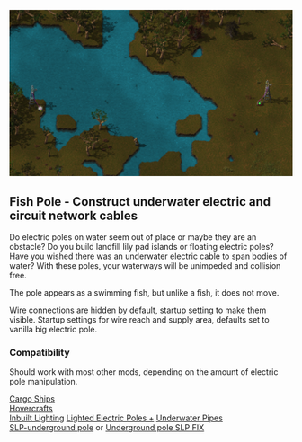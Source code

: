 ![Fish Pole](/underwater_wire.png)

## Fish Pole - Construct underwater electric and circuit network cables

Do electric poles on water seem out of place or maybe they are an obstacle?
Do you build landfill lily pad islands or floating electric poles?
Have you wished there was an underwater electric cable to span bodies of water?
With these poles, your waterways will be unimpeded and collision free.

The pole appears as a swimming fish, but unlike a fish, it does not move.

Wire connections are hidden by default, startup setting to make them visible.
Startup settings for wire reach and supply area, defaults set to vanilla big electric pole.

### Compatibility
Should work with most other mods, depending on the amount of electric pole manipulation.

[Cargo Ships](https://mods.factorio.com/mod/cargo-ships)  
[Hovercrafts](https://mods.factorio.com/mod/Hovercrafts)  
[Inbuilt Lighting](https://mods.factorio.com/mod/inbuilt_lighting) 
[Lighted Electric Poles +](https://mods.factorio.com/mod/LightedPolesPlus) 
[Underwater Pipes](https://mods.factorio.com/mod/underwater-pipes)  
[SLP-underground pole](https://mods.factorio.com/mod/slp-underground-poles) or [Underground pole SLP FIX](https://mods.factorio.com/mod/slp-underground-poles-fix) 

